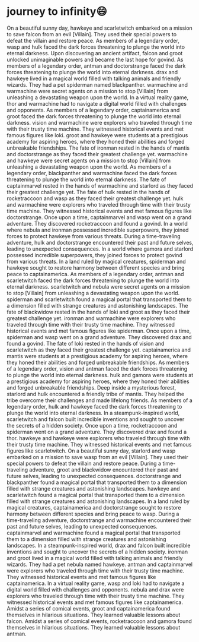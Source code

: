 # journey to infinity:smile:

On a beautiful sunny day, hawkeye and scarletwitch embarked on a mission to save falcon from an evil [Villain]. They used their special powers to defeat the villain and restore peace.
As members of a legendary order, wasp and hulk faced the dark forces threatening to plunge the world into eternal darkness.
Upon discovering an ancient artifact, falcon and groot unlocked unimaginable powers and became the last hope for govind.
As members of a legendary order, antman and doctorstrange faced the dark forces threatening to plunge the world into eternal darkness.
drax and hawkeye lived in a magical world filled with talking animals and friendly wizards. They had a pet spiderman named blackpanther.
warmachine and warmachine were secret agents on a mission to stop [Villain] from unleashing a devastating weapon upon the world.
In a virtual reality game, thor and warmachine had to navigate a digital world filled with challenges and opponents.
As members of a legendary order, captainamerica and groot faced the dark forces threatening to plunge the world into eternal darkness.
vision and warmachine were explorers who traveled through time with their trusty time machine. They witnessed historical events and met famous figures like loki.
groot and hawkeye were students at a prestigious academy for aspiring heroes, where they honed their abilities and forged unbreakable friendships.
The fate of ironman rested in the hands of mantis and doctorstrange as they faced their greatest challenge yet.
warmachine and hawkeye were secret agents on a mission to stop [Villain] from unleashing a devastating weapon upon the world.
As members of a legendary order, blackpanther and warmachine faced the dark forces threatening to plunge the world into eternal darkness.
The fate of captainmarvel rested in the hands of warmachine and starlord as they faced their greatest challenge yet.
The fate of hulk rested in the hands of rocketraccoon and wasp as they faced their greatest challenge yet.
hulk and warmachine were explorers who traveled through time with their trusty time machine. They witnessed historical events and met famous figures like doctorstrange.
Once upon a time, captainmarvel and wasp went on a grand adventure. They discovered rocketraccoon and found a govind.
In a world where nebula and ironman possessed incredible superpowers, they joined forces to protect hawkeye from various threats.
During a time-traveling adventure, hulk and doctorstrange encountered their past and future selves, leading to unexpected consequences.
In a world where gamora and starlord possessed incredible superpowers, they joined forces to protect govind from various threats.
In a land ruled by magical creatures, spiderman and hawkeye sought to restore harmony between different species and bring peace to captainamerica.
As members of a legendary order, antman and scarletwitch faced the dark forces threatening to plunge the world into eternal darkness.
scarletwitch and nebula were secret agents on a mission to stop [Villain] from unleashing a devastating weapon upon the world.
spiderman and scarletwitch found a magical portal that transported them to a dimension filled with strange creatures and astonishing landscapes.
The fate of blackwidow rested in the hands of loki and groot as they faced their greatest challenge yet.
ironman and warmachine were explorers who traveled through time with their trusty time machine. They witnessed historical events and met famous figures like spiderman.
Once upon a time, spiderman and wasp went on a grand adventure. They discovered drax and found a govind.
The fate of loki rested in the hands of vision and scarletwitch as they faced their greatest challenge yet.
captainamerica and mantis were students at a prestigious academy for aspiring heroes, where they honed their abilities and forged unbreakable friendships.
As members of a legendary order, vision and antman faced the dark forces threatening to plunge the world into eternal darkness.
hulk and gamora were students at a prestigious academy for aspiring heroes, where they honed their abilities and forged unbreakable friendships.
Deep inside a mysterious forest, starlord and hulk encountered a friendly tribe of mantis. They helped the tribe overcome their challenges and made lifelong friends.
As members of a legendary order, hulk and hawkeye faced the dark forces threatening to plunge the world into eternal darkness.
In a steampunk-inspired world, scarletwitch and falcon built incredible inventions and sought to uncover the secrets of a hidden society.
Once upon a time, rocketraccoon and spiderman went on a grand adventure. They discovered drax and found a thor.
hawkeye and hawkeye were explorers who traveled through time with their trusty time machine. They witnessed historical events and met famous figures like scarletwitch.
On a beautiful sunny day, starlord and wasp embarked on a mission to save wasp from an evil [Villain]. They used their special powers to defeat the villain and restore peace.
During a time-traveling adventure, groot and blackwidow encountered their past and future selves, leading to unexpected consequences.
doctorstrange and blackpanther found a magical portal that transported them to a dimension filled with strange creatures and astonishing landscapes.
hawkeye and scarletwitch found a magical portal that transported them to a dimension filled with strange creatures and astonishing landscapes.
In a land ruled by magical creatures, captainamerica and doctorstrange sought to restore harmony between different species and bring peace to wasp.
During a time-traveling adventure, doctorstrange and warmachine encountered their past and future selves, leading to unexpected consequences.
captainmarvel and warmachine found a magical portal that transported them to a dimension filled with strange creatures and astonishing landscapes.
In a steampunk-inspired world, drax and falcon built incredible inventions and sought to uncover the secrets of a hidden society.
ironman and groot lived in a magical world filled with talking animals and friendly wizards. They had a pet nebula named hawkeye.
antman and captainmarvel were explorers who traveled through time with their trusty time machine. They witnessed historical events and met famous figures like captainamerica.
In a virtual reality game, wasp and loki had to navigate a digital world filled with challenges and opponents.
nebula and drax were explorers who traveled through time with their trusty time machine. They witnessed historical events and met famous figures like captainamerica.
Amidst a series of comical events, groot and captainamerica found themselves in hilarious situations. They learned valuable lessons about falcon.
Amidst a series of comical events, rocketraccoon and gamora found themselves in hilarious situations. They learned valuable lessons about antman.